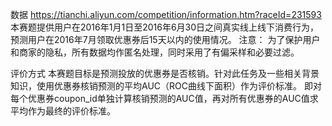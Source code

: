 数据 https://tianchi.aliyun.com/competition/information.htm?raceId=231593
    本赛题提供用户在2016年1月1日至2016年6月30日之间真实线上线下消费行为，预测用户在2016年7月领取优惠券后15天以内的使用情况。 
注意： 为了保护用户和商家的隐私，所有数据均作匿名处理，同时采用了有偏采样和必要过滤。

评价方式
    本赛题目标是预测投放的优惠券是否核销。针对此任务及一些相关背景知识，使用优惠券核销预测的平均AUC（ROC曲线下面积）作为评价标准。 即对每个优惠券coupon_id单独计算核销预测的AUC值，再对所有优惠券的AUC值求平均作为最终的评价标准。 
